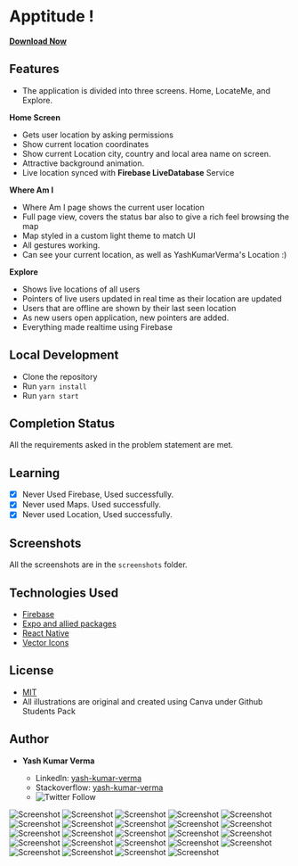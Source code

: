 # Apptitude !

[**Download Now**](https://exp-shell-app-assets.s3.us-west-1.amazonaws.com/android/%40yashkumarverma/apptitude-eb4b9c2b856a4f178eed0bf478d67c35-signed.apk)

## Features

- The application is divided into three screens. Home, LocateMe, and Explore.

**Home Screen**

- Gets user location by asking permissions
- Show current location coordinates
- Show current Location city, country and local area name on screen.
- Attractive background animation.
- Live location synced with **Firebase LiveDatabase** Service

**Where Am I**

- Where Am I page shows the current user location
- Full page view, covers the status bar also to give a rich feel browsing the map
- Map styled in a custom light theme to match UI
- All gestures working.
- Can see your current location, as well as YashKumarVerma's Location :)

**Explore**

- Shows live locations of all users
- Pointers of live users updated in real time as their location are updated
- Users that are offline are shown by their last seen location
- As new users open application, new pointers are added.
- Everything made realtime using Firebase

## Local Development

- Clone the repository
- Run `yarn install`
- Run `yarn start`

## Completion Status

All the requirements asked in the problem statement are met.

## Learning

- [x] Never Used Firebase, Used successfully.
- [x] Never used Maps. Used successfully.
- [x] Never used Location, Used successfully.

## Screenshots

All the screenshots are in the `screenshots` folder.

## Technologies Used

- [Firebase](http://firebase.google.com/)
- [Expo and allied packages](https://expo.io/)
- [React Native](https://reactnative.dev/)
- [Vector Icons](https://oblador.github.io/react-native-vector-icons/)

## License

- [MIT](https://choosealicense.com/licenses/mit/)
- All illustrations are original and created using Canva under Github Students Pack

## Author

- **Yash Kumar Verma**

  - LinkedIn: [yash-kumar-verma](https://www.linkedin.com/in/yash-kumar-verma/)
  - Stackoverflow: [yash-kumar-verma](https://stackoverflow.com/users/5131640/yash-kumar-verma?tab=profile)
  - ![Twitter Follow](https://img.shields.io/twitter/follow/yash_kr_verma?style=social)

![Screenshot](screenshots/screenshot1.png)
![Screenshot](screenshots/screenshot2.png)
![Screenshot](screenshots/screenshot3.png)
![Screenshot](screenshots/screenshot4.png)
![Screenshot](screenshots/screenshot5.png)
![Screenshot](screenshots/screenshot6.png)
![Screenshot](screenshots/screenshot7.png)
![Screenshot](screenshots/screenshot8.png)
![Screenshot](screenshots/screenshot9.png)
![Screenshot](screenshots/screenshot10.png)
![Screenshot](screenshots/screenshot11.png)
![Screenshot](screenshots/screenshot12.png)
![Screenshot](screenshots/screenshot13.png)
![Screenshot](screenshots/screenshot14.png)
![Screenshot](screenshots/screenshot15.png)
![Screenshot](screenshots/screenshot16.png)
![Screenshot](screenshots/screenshot17.png)
![Screenshot](screenshots/screenshot18.png)
![Screenshot](screenshots/screenshot19.png)
![Screenshot](screenshots/screenshot20.png)
![Screenshot](screenshots/screenshot21.png)
![Screenshot](screenshots/screenshot22.png)
![Screenshot](screenshots/screenshot23.png)
![Screenshot](screenshots/screenshot24.png)
